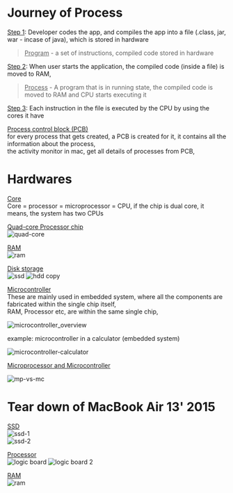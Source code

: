 # Journey of Process

<ins>Step 1</ins>: Developer codes the app, and compiles the app into a file (.class, jar, war - incase of java), which is stored in hardware

> <ins>Program</ins> - a set of instructions, compiled code stored in hardware  

<ins>Step 2</ins>: When user starts the application, the compiled code (inside a file) is moved to RAM, 
    
> <ins>Process</ins> - A program that is in running state, the compiled code is moved to RAM and CPU starts executing it

<ins>Step 3</ins>: Each instruction in the file is executed by the CPU by using the cores it have

<ins>Process control block (PCB)</ins>    
for every process that gets created, a PCB is created for it, it contains all the information about the process,    
the activity monitor in mac, get all details of processes from PCB,   

# Hardwares

<ins>Core</ins>     
Core = processor = microprocessor = CPU, if the chip is dual core, it means, the system has two CPUs

<ins>Quad-core Processor chip</ins>   
![quad-core](https://user-images.githubusercontent.com/16437905/199170376-586ca845-4e60-4f30-ac73-cd5fb90dff48.png)

<ins>RAM</ins>    
![ram](https://user-images.githubusercontent.com/16437905/199171006-46eb6efb-4061-4da3-b28c-148761986036.jpeg)

<ins>Disk storage</ins>    
![ssd](https://user-images.githubusercontent.com/16437905/199172353-87ecd905-a0e3-4137-a01d-84dfba309730.jpeg)
![hdd copy](https://user-images.githubusercontent.com/16437905/199172766-42e263ef-c282-4bff-aaf0-ea6661eefab8.png)

<ins>Microcontroller</ins>    
These are mainly used in embedded system, where all the components are fabricated within the single chip itself,    
RAM, Processor etc, are within the same single chip,    

![microcontroller_overview](https://user-images.githubusercontent.com/16437905/199241623-0211cde6-cb25-4cfc-bd8b-2cbcfec7656a.png)

example: microcontroller in a calculator (embedded system)    

![microcontroller-calculator](https://user-images.githubusercontent.com/16437905/199242241-75e0ff60-9424-4771-a6a3-e6b026607a9e.jpg)

<ins>Microprocessor and Microcontroller</ins>   

![mp-vs-mc](https://user-images.githubusercontent.com/16437905/199255122-d4379b75-f3bd-4d9d-b26c-91dffed5b63f.png)


# Tear down of MacBook Air 13' 2015

<ins>SSD</ins>    
![ssd-1](https://user-images.githubusercontent.com/16437905/199257224-6ce4eb24-d390-4fe6-bf67-38b71009fdf7.png)   
![ssd-2](https://user-images.githubusercontent.com/16437905/199257425-662716f6-a61d-4844-ae78-54424af8d1ba.png)


<ins>Processor</ins>        
![logic board](https://user-images.githubusercontent.com/16437905/199258040-3585c8df-87f2-4dbc-8b36-013335ae470b.png)
![logic board 2](https://user-images.githubusercontent.com/16437905/199258083-559501eb-9371-448c-941f-54dac1ca7283.png)

<ins>RAM</ins>    
![ram](https://user-images.githubusercontent.com/16437905/199258147-1108bb42-8012-4a50-8439-1fda01bdf807.png)

